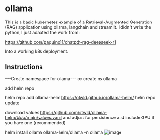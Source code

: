 # ollama

This is a basic kubernetes example of a Retrieval-Augmented Generation (RAG) application using ollama, langchain and streamlit. I didn't write the python, I just adapted the work from:

https://github.com/paquino11/chatpdf-rag-deepseek-r1

Into a working k8s deployment.

## Instructions

---Create namespace for ollama---
oc create ns ollama

add helm repo

helm repo add ollama-helm https://otwld.github.io/ollama-helm/
helm repo update

download values https://github.com/otwld/ollama-helm/blob/main/values.yaml
and adjust for persistence and include GPU if you have one (recommended)



helm install ollama ollama-helm/ollama -n ollama
![image](https://github.com/user-attachments/assets/782b5a7e-d4b5-4639-9e8b-bc3fe69f2d23)
